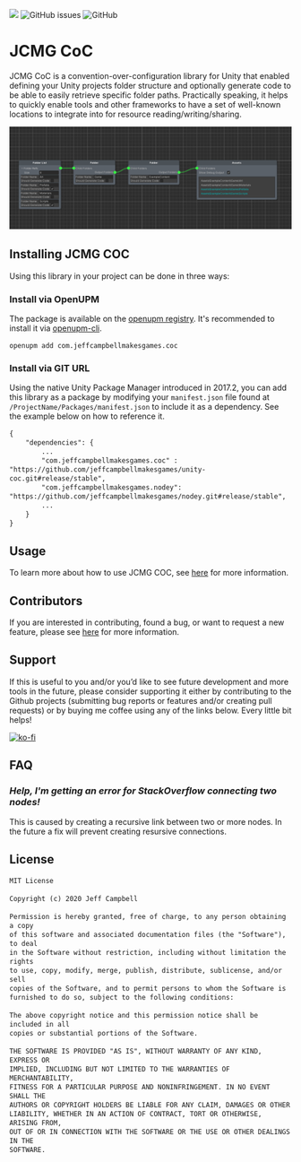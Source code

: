 <a href="https://openupm.com/packages/com.jeffcampbellmakesgames.coc/"><img src="https://img.shields.io/npm/v/com.jeffcampbellmakesgames.coc?label=openupm&amp;registry_uri=https://package.openupm.com" /></a>
<img alt="GitHub issues" src="https://img.shields.io/github/issues/jeffcampbellmakesgames/unity-coc">
<img alt="GitHub" src="https://img.shields.io/github/license/jeffcampbellmakesgames/unity-coc">

# JCMG CoC

JCMG CoC is a convention-over-configuration library for Unity that enabled defining your Unity projects folder structure and optionally generate code to be able to easily retrieve specific folder paths. Practically speaking, it helps to quickly enable tools and other frameworks to have a set of well-known locations to integrate into for resource reading/writing/sharing.

![COC Node Graph](/Images/COCNodeGraphExample.png)

## Installing JCMG COC

Using this library in your project can be done in three ways:

### Install via OpenUPM

The package is available on the [openupm registry](https://openupm.com/). It's recommended to install it via [openupm-cli](https://github.com/openupm/openupm-cli).

```
openupm add com.jeffcampbellmakesgames.coc
```

### Install via GIT URL

Using the native Unity Package Manager introduced in 2017.2, you can add this library as a package by modifying your `manifest.json` file found at `/ProjectName/Packages/manifest.json` to include it as a dependency. See the example below on how to reference it.

```
{
	"dependencies": {
		...
		"com.jeffcampbellmakesgames.coc" : "https://github.com/jeffcampbellmakesgames/unity-coc.git#release/stable",
		"com.jeffcampbellmakesgames.nodey": "https://github.com/jeffcampbellmakesgames/nodey.git#release/stable",
		...
	}
}
```

## Usage

To learn more about how to use JCMG COC, see [here](./usage.md) for more information.

## Contributors
If you are interested in contributing, found a bug, or want to request a new feature, please see [here](./contributors.md) for more information.

## Support
If this is useful to you and/or you’d like to see future development and more tools in the future, please consider supporting it either by contributing to the Github projects (submitting bug reports or features and/or creating pull requests) or by buying me coffee using any of the links below. Every little bit helps!

[![ko-fi](https://www.ko-fi.com/img/githubbutton_sm.svg)](https://ko-fi.com/I3I2W7GX)

## FAQ

### _Help, I'm getting an error for StackOverflow connecting two nodes!_
This is caused by creating a recursive link between two or more nodes. In the future a fix will prevent creating resursive connections.

## License
```
MIT License

Copyright (c) 2020 Jeff Campbell

Permission is hereby granted, free of charge, to any person obtaining a copy
of this software and associated documentation files (the "Software"), to deal
in the Software without restriction, including without limitation the rights
to use, copy, modify, merge, publish, distribute, sublicense, and/or sell
copies of the Software, and to permit persons to whom the Software is
furnished to do so, subject to the following conditions:

The above copyright notice and this permission notice shall be included in all
copies or substantial portions of the Software.

THE SOFTWARE IS PROVIDED "AS IS", WITHOUT WARRANTY OF ANY KIND, EXPRESS OR
IMPLIED, INCLUDING BUT NOT LIMITED TO THE WARRANTIES OF MERCHANTABILITY,
FITNESS FOR A PARTICULAR PURPOSE AND NONINFRINGEMENT. IN NO EVENT SHALL THE
AUTHORS OR COPYRIGHT HOLDERS BE LIABLE FOR ANY CLAIM, DAMAGES OR OTHER
LIABILITY, WHETHER IN AN ACTION OF CONTRACT, TORT OR OTHERWISE, ARISING FROM,
OUT OF OR IN CONNECTION WITH THE SOFTWARE OR THE USE OR OTHER DEALINGS IN THE
SOFTWARE.
```
